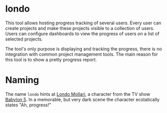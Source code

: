 # londo

This tool allows hosting progress tracking of several users.
Every user can create projects and make these projects visible to a
collection of users.
Users can configure dashboards to view the progress of users
on a list of selected projects.

The tool's only purpose is displaying and tracking the progress,
there is no integration with common project management tools.
The main reason for this tool is to show a pretty progress
report.

# Naming

The name `londo` hints at [Londo Mollari](https://en.wikipedia.org/wiki/Londo_Mollari),
a character from the TV show [Babylon 5](https://en.wikipedia.org/wiki/Babylon_5).
In a memorable, but very dark scene the character ecstatically states "Ah, progress!"